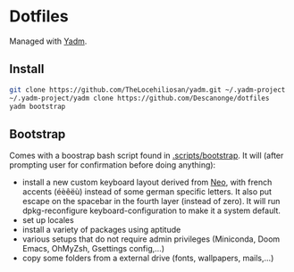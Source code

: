 
# Dotfiles

Managed with [Yadm](http://yadm.io).

## Install
``` sh
git clone https://github.com/TheLocehiliosan/yadm.git ~/.yadm-project
~/.yadm-project/yadm clone https://github.com/Descanonge/dotfiles
yadm bootstrap
```

## Bootstrap
Comes with a boostrap bash script found in [.scripts/bootstrap](../.scripts/bootstrap).
It will (after prompting user for confirmation before doing anything):
- install a new custom keyboard layout derived from [Neo](http://neo-layout.org),
  with french accents (éèêëù) instead of some german specific letters.
  It also put escape on the spacebar in the fourth layer (instead of zero).
  It will run dpkg-reconfigure keyboard-configuration to make it a system default.
- set up locales
- install a variety of packages using aptitude
- various setups that do not require admin privileges
  (Miniconda, Doom Emacs, OhMyZsh, Gsettings config,...)
- copy some folders from a external drive (fonts, wallpapers, mails,...)
